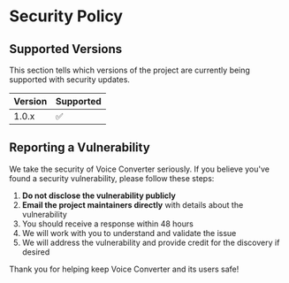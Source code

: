# Security Policy

## Supported Versions

This section tells which versions of the project are currently being supported with security updates.

| Version | Supported          |
| ------- | ------------------ |
| 1.0.x   | :white_check_mark: |

## Reporting a Vulnerability

We take the security of Voice Converter seriously. If you believe you've found a security vulnerability, please follow these steps:

1. **Do not disclose the vulnerability publicly**
2. **Email the project maintainers directly** with details about the vulnerability
3. You should receive a response within 48 hours
4. We will work with you to understand and validate the issue
5. We will address the vulnerability and provide credit for the discovery if desired

Thank you for helping keep Voice Converter and its users safe! 